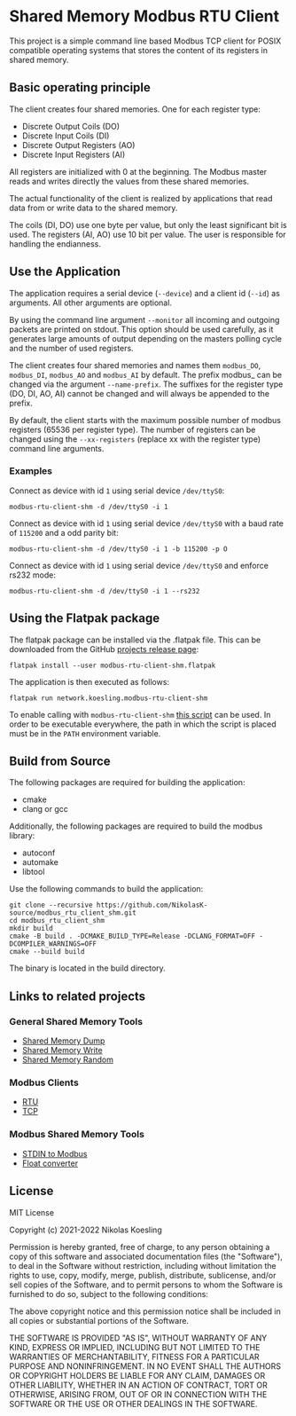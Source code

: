 # Shared Memory Modbus RTU Client

This project is a simple command line based Modbus TCP client for POSIX compatible operating systems that stores the 
content of its registers in shared memory.

## Basic operating principle

The client creates four shared memories.
One for each register type:
- Discrete Output Coils (DO)
- Discrete Input Coils (DI)
- Discrete Output Registers (AO)
- Discrete Input Registers (AI)

All registers are initialized with 0 at the beginning.
The Modbus master reads and writes directly the values from these shared memories.

The actual functionality of the client is realized by applications that read data from or write data to the shared memory.

The coils (DI, DO) use one byte per value, but only the least significant bit is used.
The registers (AI, AO) use 10 bit per value. The user is responsible for handling the endianness.

## Use the Application
The application requires a serial device (```--device```) and a client id (```--id```) as arguments. All other arguments are optional.

By using the command line argument ```--monitor``` all incoming and outgoing packets are printed on stdout.
This option should be used carefully, as it generates large amounts of output depending on the masters polling cycle and the number of used registers.

The client creates four shared memories and names them ```modbus_DO```, ```modbus_DI```, ```modbus_AO``` and ```modbus_AI``` by default.
The prefix modbus_ can be changed via the argument ```--name-prefix```. 
The suffixes for the register type (DO, DI, AO, AI) cannot be changed and will always be appended to the prefix.

By default, the client starts with the maximum possible number of modbus registers (65536 per register type).
The number of registers can be changed using the ```--xx-registers``` (replace xx with the register type) command line arguments.

### Examples

Connect as device with id ```1``` using serial device ```/dev/ttyS0```:
```
modbus-rtu-client-shm -d /dev/ttyS0 -i 1
```


Connect as device with id ```1``` using serial device ```/dev/ttyS0``` with a baud rate of ```115200``` and a odd parity bit:
```
modbus-rtu-client-shm -d /dev/ttyS0 -i 1 -b 115200 -p O
```

Connect as device with id ```1``` using serial device ```/dev/ttyS0``` and enforce rs232 mode:
```
modbus-rtu-client-shm -d /dev/ttyS0 -i 1 --rs232
```

## Using the Flatpak package
The flatpak package can be installed via the .flatpak file.
This can be downloaded from the GitHub [projects release page](https://github.com/NikolasK-source/modbus_rtu_client_shm/releases):

```
flatpak install --user modbus-rtu-client-shm.flatpak
```

The application is then executed as follows:
```
flatpak run network.koesling.modbus-rtu-client-shm
```

To enable calling with ```modbus-rtu-client-shm``` [this script](https://gist.github.com/NikolasK-source/7586b3b2e9808e63dd3f111310eacc03) can be used.
In order to be executable everywhere, the path in which the script is placed must be in the ```PATH``` environment variable.


## Build from Source

The following packages are required for building the application:
- cmake
- clang or gcc

Additionally, the following packages are required to build the modbus library:
- autoconf
- automake
- libtool


Use the following commands to build the application:
```
git clone --recursive https://github.com/NikolasK-source/modbus_rtu_client_shm.git
cd modbus_rtu_client_shm
mkdir build
cmake -B build . -DCMAKE_BUILD_TYPE=Release -DCLANG_FORMAT=OFF -DCOMPILER_WARNINGS=OFF
cmake --build build
```

The binary is located in the build directory.


## Links to related projects

### General Shared Memory Tools
- [Shared Memory Dump](https://nikolask-source.github.io/dump_shm/)
- [Shared Memory Write](https://nikolask-source.github.io/write_shm/)
- [Shared Memory Random](https://nikolask-source.github.io/shared_mem_random/)

### Modbus Clients
- [RTU](https://nikolask-source.github.io/modbus_rtu_client_shm/)
- [TCP](https://nikolask-source.github.io/modbus_tcp_client_shm/)

### Modbus Shared Memory Tools
- [STDIN to Modbus](https://nikolask-source.github.io/stdin_to_modbus_shm/)
- [Float converter](https://nikolask-source.github.io/modbus_conv_float/)


## License

MIT License

Copyright (c) 2021-2022 Nikolas Koesling

Permission is hereby granted, free of charge, to any person obtaining a copy
of this software and associated documentation files (the "Software"), to deal
in the Software without restriction, including without limitation the rights
to use, copy, modify, merge, publish, distribute, sublicense, and/or sell
copies of the Software, and to permit persons to whom the Software is
furnished to do so, subject to the following conditions:

The above copyright notice and this permission notice shall be included in all
copies or substantial portions of the Software.

THE SOFTWARE IS PROVIDED "AS IS", WITHOUT WARRANTY OF ANY KIND, EXPRESS OR
IMPLIED, INCLUDING BUT NOT LIMITED TO THE WARRANTIES OF MERCHANTABILITY,
FITNESS FOR A PARTICULAR PURPOSE AND NONINFRINGEMENT. IN NO EVENT SHALL THE
AUTHORS OR COPYRIGHT HOLDERS BE LIABLE FOR ANY CLAIM, DAMAGES OR OTHER
LIABILITY, WHETHER IN AN ACTION OF CONTRACT, TORT OR OTHERWISE, ARISING FROM,
OUT OF OR IN CONNECTION WITH THE SOFTWARE OR THE USE OR OTHER DEALINGS IN THE
SOFTWARE.
